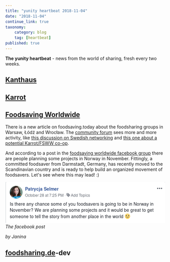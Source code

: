 ```yaml
---
title: "yunity heartbeat 2018-11-04"
date: "2018-11-04"
continue_link: true
taxonomy:
    category: blog
    tag: [heartbeat]
published: true
---
```


**The yunity heartbeat** - news from the world of sharing, fresh every two weeks.

## [Kanthaus](https://kanthaus.online)

## [Karrot](https://karrot.world)

## [Foodsaving Worldwide](https://foodsaving.world)
There is a new article on foodsaving.today about the foodsharing groups in Warsaw, Łódź and Wrocław. The [community forum](https://community.foodsaving,world) sees more and more activity, like [this discussion on Swedish networking](https://community.foodsaving.world/t/cooperation-to-kickstart-foodsaving-in-some-swedish-cities/128) and [this one about a potential Karrot/FSWW co-op](https://community.foodsaving.world/t/a-karrot-co-op/124/).

And according to a post in the [foodsaving worldwide facebook group](https://www.facebook.com/groups/foodsaving.worldwide/) there are people planning some projects in Norway in November. Fittingly, a committed foodsaver from Darmstadt, Germany, has recently moved to the Scandinavian country and is ready to help build an organized movement of foodsavers. Let's see where this may lead! :)

![](fswwfbNorway.png)<br>
_The facebook post_

_by Janina_

## [foodsharing.de](https://foodsharing.de)-dev
